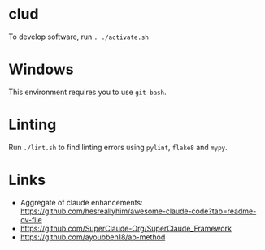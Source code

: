 # clud


To develop software, run `. ./activate.sh`

# Windows

This environment requires you to use `git-bash`.

# Linting

Run `./lint.sh` to find linting errors using `pylint`, `flake8` and `mypy`.


# Links
  * Aggregate of claude enhancements: https://github.com/hesreallyhim/awesome-claude-code?tab=readme-ov-file
  * https://github.com/SuperClaude-Org/SuperClaude_Framework
  * https://github.com/ayoubben18/ab-method